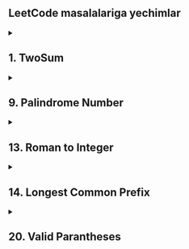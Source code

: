 ## LeetCode masalalariga yechimlar

<details>
  <summary><H2>1. TwoSum</H2></summary>
  https://github.com/wahid-d/leetcode/blob/91bf8801114a8dc633ac7145c00cf5fd3fce6420/TwoSum.cs#L1-L21
</details>

<details>
  <summary><H2>9. Palindrome Number</H2></summary>
  https://github.com/wahid-d/leetcode/blob/91bf8801114a8dc633ac7145c00cf5fd3fce6420/TwoSum.cs#L1-L21
</details>

<details>
  <summary><H2>13. Roman to Integer</H2></summary>
  https://github.com/wahid-d/leetcode/blob/91bf8801114a8dc633ac7145c00cf5fd3fce6420/TwoSum.cs#L1-L21
</details>

<details>
  <summary><H2>14. Longest Common Prefix</H2></summary>
  https://github.com/wahid-d/leetcode/blob/91bf8801114a8dc633ac7145c00cf5fd3fce6420/TwoSum.cs#L1-L21
</details>

<details>
  <summary><H2>20. Valid Parantheses</H2></summary>
  https://github.com/wahid-d/leetcode/blob/91bf8801114a8dc633ac7145c00cf5fd3fce6420/TwoSum.cs#L1-L21
</details>
